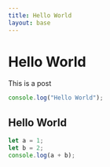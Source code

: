 ```yaml
---
title: Hello World
layout: base
---
```


# Hello World

This is a post

```js
console.log("Hello World");
```

## Hello World


```ts
let a = 1;
let b = 2;
console.log(a + b);
```
